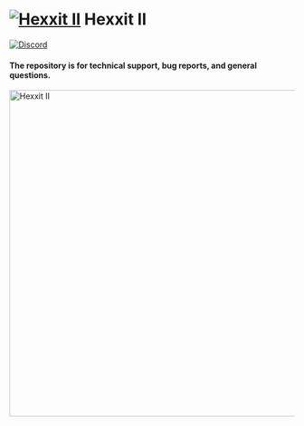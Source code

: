 [![Hexxit II](https://i.imgur.com/G8m0Eo9.png)](https://bit.ly/Hexxit-II-Download-GitHub) Hexxit II
===============
[![Discord](https://discordapp.com/api/guilds/42463947818795009/widget.png)](https://discord.gg/technic)
#### The repository is for technical support, bug reports, and general questions.

<a href="https://bit.ly/Hexxit-II-Download-GitHub"><img alt= "Hexxit II" src="https://i.imgur.com/FBj2Mce.png" width="576"></a>
